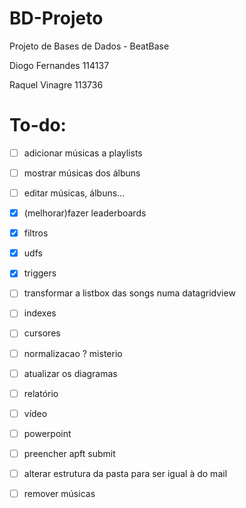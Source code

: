 # BD-Projeto
Projeto de Bases de Dados - BeatBase

Diogo Fernandes 114137

Raquel Vinagre 113736

# To-do:
- [ ]  adicionar músicas a playlists
- [ ]  mostrar músicas dos álbuns
- [ ]  editar músicas, álbuns...
- [x]  (melhorar)fazer leaderboards
- [x]  filtros
- [x]  udfs
- [x]  triggers
- [ ]  transformar a listbox das songs numa datagridview 
- [ ]  indexes
- [ ]  cursores
- [ ]  normalizacao ? misterio
- [ ]  atualizar os diagramas
- [ ]  relatório
- [ ]  vídeo
- [ ]  powerpoint
- [ ]  preencher apft submit
- [ ]  alterar estrutura da pasta para ser igual à do mail
- [ ]  remover músicas

